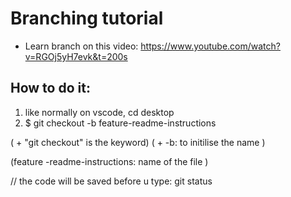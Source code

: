 # Branching tutorial 

- Learn branch on this video: 
https://www.youtube.com/watch?v=RGOj5yH7evk&t=200s


## How to do it: 
1. like normally on vscode, cd desktop 
2. $ git checkout -b feature-readme-instructions 

( + "git checkout" is the keyword)
( + -b: to initilise the name )

(feature -readme-instructions: name of the file )

// the code will be saved before u type: git status 

